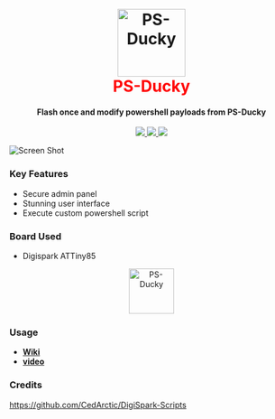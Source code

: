 <h1 align="center">
  <br>
  <a href="https://github.com/SpiderMate/PS-Ducky"><img src="https://image.ibb.co/eu9q9z/Pics_Art_09_15_10_46_46.png" hight="120" width="120" alt="PS-Ducky"></a>
  <br>
  <font color="red">PS-Ducky</font>
  <br>
</h1>
<h4 align="center">Flash once and modify powershell payloads from PS-Ducky</h4>
<p align="center">
  <a href="https://github.com/SpiderMate/PS-Ducky/releases">
    <img src="https://img.shields.io/badge/release-v0.1-blue.svg">
  </a>
  <a href="https://github.com/SpiderMate/PS-Ducky/issues">
    <img src="https://img.shields.io/badge/issues-0-red.svg">
  </a>
    <a href="https://github.com/SpiderMate/PS-Ducky/issues">
    <img src="https://img.shields.io/badge/php-7-green.svg">
  </a>
</p>

![Screen Shot](https://image.ibb.co/mamqsK/ss1.png)

### Key Features

- Secure admin panel
- Stunning user interface
- Execute custom powershell script

### Board Used

* Digispark ATTiny85
<center>
<img src="https://raw.githubusercontent.com/SpiderMate/ps-ducky/master/img/pic.jpg" hight="80" width="80" alt="PS-Ducky">
</center>

### Usage

- **[Wiki](https://github.com/SpiderMate/ps-ducky/wiki/usage)**
- **[video](https://youtube.com)**

### Credits
https://github.com/CedArctic/DigiSpark-Scripts
